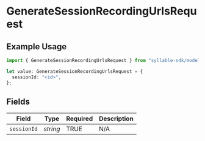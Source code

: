 # GenerateSessionRecordingUrlsRequest

## Example Usage

```typescript
import { GenerateSessionRecordingUrlsRequest } from "syllable-sdk/models/operations";

let value: GenerateSessionRecordingUrlsRequest = {
  sessionId: "<id>",
};
```

## Fields

| Field              | Type               | Required           | Description        |
| ------------------ | ------------------ | ------------------ | ------------------ |
| `sessionId`        | *string*           | TRUE | N/A                |